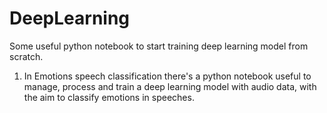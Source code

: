 # DeepLearning
Some useful python notebook to start training deep learning model from scratch.

1. In Emotions speech classification there's a python notebook useful to manage, process and train a deep learning model with audio data, with the aim to classify emotions in speeches.
